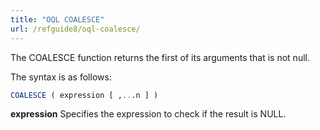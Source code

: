 ```yaml
---
title: "OQL COALESCE"
url: /refguide8/oql-coalesce/
---
```


The COALESCE function returns the first of its arguments that is not null.

The syntax is as follows:

```sql {linenos=false}
COALESCE ( expression [ ,...n ] )
```

**expression**
Specifies the expression to check if the result is NULL.
